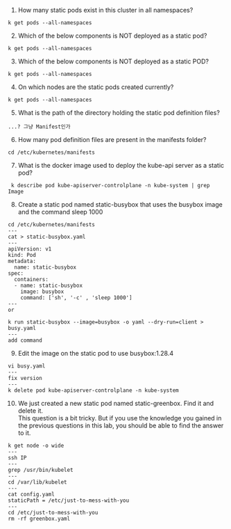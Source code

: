 1. How many static pods exist in this cluster in all namespaces?
```
k get pods --all-namespaces
```
2. Which of the below components is NOT deployed as a static pod?
```
k get pods --all-namespaces
```
3. Which of the below components is NOT deployed as a static POD?
```
k get pods --all-namespaces
```
4. On which nodes are the static pods created currently?
```
k get pods --all-namespaces
```
5. What is the path of the directory holding the static pod definition files?
```
...? 그냥 Manifest인가
```
6. How many pod definition files are present in the manifests folder?
```
cd /etc/kubernetes/manifests
```
7. What is the docker image used to deploy the kube-api server as a static pod?
```
 k describe pod kube-apiserver-controlplane -n kube-system | grep Image
```
8. Create a static pod named static-busybox that uses the busybox image and the command sleep 1000
```
cd /etc/kubernetes/manifests
---
cat > static-busybox.yaml
---
apiVersion: v1
kind: Pod
metadata:
  name: static-busybox
spec:
  containers:
  - name: static-busybox
    image: busybox
    command: ['sh', '-c' , 'sleep 1000']
---
or

k run static-busybox --image=busybox -o yaml --dry-run=client > busy.yaml
---
add command
```
9. Edit the image on the static pod to use busybox:1.28.4
```
vi busy.yaml
---
fix version
---
k delete pod kube-apiserver-controlplane -n kube-system
```
10. We just created a new static pod named static-greenbox. Find it and delete it.   
This question is a bit tricky. But if you use the knowledge you gained in the previous questions in this lab, you should be able to find the answer to it.
```
k get node -o wide
---
ssh IP
--- 
grep /usr/bin/kubelet
---
cd /var/lib/kubelet
---
cat config.yaml
staticPath = /etc/just-to-mess-with-you
---
cd /etc/just-to-mess-with-you
rm -rf greenbox.yaml
```